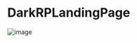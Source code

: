 # DarkRPLandingPage
 
![image](https://user-images.githubusercontent.com/8725848/219499102-27b61169-f1a5-4d30-8ea7-3f63319a5671.png)
